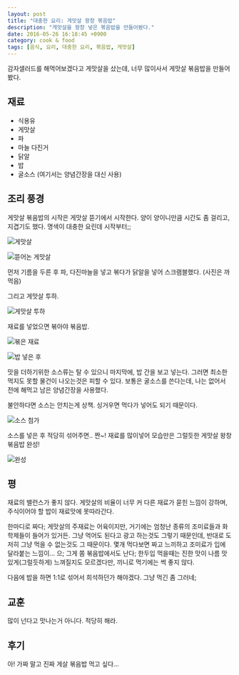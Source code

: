 ```yaml
---
layout: post
title: "대충한 요리: 게맛살 왕창 볶음밥"
description: "게맛살을 왕창 넣은 볶음밥을 만들어봤다."
date: 2016-05-26 16:18:45 +0900
category: cook & food
tags: [음식, 요리, 대충한 요리, 볶음밥, 게맛살]
---
```


감자샐러드를 해먹어보겠다고 게맛살을 샀는데,
너무 많이사서 게맛살 볶음밥을 만들어봤다.


## 재료

- 식용유
- 게맛살
- 파
- 마늘 다진거
- 닭알
- 밥
- 굴소스 (여기서는 양념간장을 대신 사용)


## 조리 풍경

게맛살 볶음밥의 시작은 게맛살 뜯기에서 시작한다.
양이 양이니만큼 시간도 좀 걸리고, 지겹기도 했다.
명색이 대충한 요린데 시작부터;;

![게맛살](https://lh3.googleusercontent.com/ZPdhloKt00JIIC1L1yUlOpgeFhz9xVjGscIO7E4In4rfbS6ZqLA-7vialnvCVjuVLU-qQH1Fgw=s520 "한가득이다;")

![뜯어논 게맛살](https://lh3.googleusercontent.com/rXhjTKw5Hb97wDWgnvnfJ1iqteZYZHQRB0cTYRZ92Srqx0Mj2a33idTzdg89sMyA1nr9a409Ug=s520 "뜯었더니 훨씬 많다. 것 참 수북하구만; 군데군데 대충 뜯은것도 보인다.")

먼저 기름을 두른 후 파, 다진마늘을 넣고 볶다가 닭알을 넣어 스크램블했다. (사진은 까먹음)

그리고 게맛살 투하.

![게맛살 투하](https://lh3.googleusercontent.com/5Aa0B90KTIgzIoA055wvCDbjJYJOt76GZX4yht46tj-G1zUxqNojh2V-3iVIw117YrQoqo8_HQ=s520 "게맛살이 후라이팬을 덮었다; 넣고보니 생각보다 훨씬 많;;")

재료를 넣었으면 볶아야 볶음밥.

![볶은 재료](https://lh3.googleusercontent.com/7PcxFQWYPCVwlllm7cvNeJ3k6PGlLIHyNX2SajWNOi5L1XylROWeUOYQ0T0XEFadR2lO73fAXw=s520 "못믿겠지만, 아직 밥을 넣기 전이다;;")

![밥 넣은 후](https://lh3.googleusercontent.com/KzE2-OLKpUJm5Zsx7gdcWgQv05VWy5sXr0QecXSZStZKTalwkfL3zSQ9n4djCxcXP2lggahSWg=s520 "밥을 넣었지만, 전과 별 차이가 없다;")

맛을 더하기위한 소스류는 탈 수 있으니 마지막에, 밥 간을 보고 넣는다.
그러면 최소한 먹지도 못할 물건이 나오는것은 피할 수 있다.
보통은 굴소스를 쓴다는데, 나는 없어서 전에 해먹고 남은 양념간장을 사용했다.

불안하다면 소스는 안치는게 상책.
싱거우면 먹다가 넣어도 되기 때문이다.

![소스 첨가](https://lh3.googleusercontent.com/5RE94epJGtX20fScDayueQ3OnZM_a3lVfs-OnT7TkkLeLdoGW8Cy1ZuIZAjFG4_1G_8d974J1w=s520 "소스는 양념간장으로 대신")

소스를 넣은 후 적당히 섞어주면..
짠~! 재료를 많이넣어 모습만은 그럴듯한 게맛살 왕창 볶음밥 완성!

![완성](https://lh3.googleusercontent.com/cTozrBxs5FTftRrD05PQoZD5TpMNXYxhb2VpUHiBOPnmFzft1I1Lg0AwNzDaxAZ-8xxQdywIDw=s520 "그릇 한가운데 쌓아 담으면 괜한 멋부림을 할 수 있다.")


## 평

재료의 밸런스가 좋지 않다.
게맛살의 비율이 너무 커 다른 재료가 묻힌 느낌이 강하며, 주식이어야 할 밥이 재료맛에 못따라간다.

한마디로 짜다;
게맛살의 주재료는 어육이지만, 거기에는 엄청난 종류의 조미료들과 화학제들이 들어가 있거든.
그냥 먹어도 된다고 광고 하는것도 그렇기 때문인데,
반대로 도저히 그냥 먹을 수 없는것도 그 때문이다.
몇개 먹다보면 짜고 느끼하고 조미료가 입에 달라붙는 느낌이... 으;
그게 쫌 볶음밥에서도 난다;
한두입 먹을때는 진한 맛이 나름 맛있게(그럴듯하게) 느껴질지도 모르겠다만, 끼니로 먹기에는 썩 좋지 않다.

다음에 밥을 하면 1:1로 섞어서 희석하던가 해야겠다.
그냥 먹긴 좀 그러네;


## 교훈

많이 넌다고 맛나는거 아니다. 적당히 해라.


## 후기

아! 가짜 말고 진짜 게살 볶음밥 먹고 싶다...
